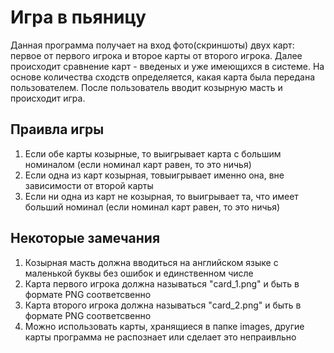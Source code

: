 Игра в пьяницу
=======

Данная программа получает на вход фото(скриншоты) двух карт: первое от первого игрока и второе карты от второго игрока. Далее происходит сравнение карт - введеных и уже имеющихся в системе. На основе количества сходств определяется, какая карта была передана пользователем. После пользователь вводит козырную масть и происходит игра. 

Праивла игры
----
1. Если обе карты козырные, то выигрывает карта с большим номиналом (если номинал карт равен, то это ничья)
2. Если одна из карт козырная, товыигрывает именно она, вне зависимости от второй карты
3. Если ни одна из карт не козырная, то выигрывает та, что имеет больший номинал (если номинал карт равен, то это ничья)

Некоторые замечания
---
1. Козырная масть должна вводиться на английском языке с маленькой буквы без ошибок и единственном числе
2. Карта первого игрока должна называться "card_1.png" и быть в формате PNG соответсвенно 
3. Карта второго игрока должна называться "card_2.png" и быть в формате PNG соответсвенно 
4. Можно использовать карты, хранящиеся в папке images, другие карты программа не распознает или сделает это непраивльно
